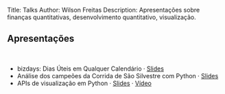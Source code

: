 Title: Talks
Author: Wilson Freitas
Description: Apresentações sobre finanças quantitativas, desenvolvimento quantitativo, visualização.

## Apresentações

<br/>

- bizdays: Dias Úteis em Qualquer Calendário &middot; [Slides](http://www.slideshare.net/wfreitas/bizdays-slides)
- Análise dos campeões da Corrida de São Silvestre com Python &middot; [Slides](http://www.slideshare.net/wfreitas/analise-dos-campeoes-da-corrida-de-sao-silvestre-com-python)
- APIs de visualização em Python &middot; [Slides](http://www.slideshare.net/wfreitas/apis-de-visualizacao-em-python) &middot; [Vídeo](http://www.infoq.com/br/presentations/apis-de-visualizacao-em-python)

<!-- #### bizdays: Dias Úteis em Qualquer Calendário

* Local: Grupy-SP julho/2015 - 7COMM
* [Slides](http://www.slideshare.net/wfreitas/bizdays-slides)

<iframe src="//www.slideshare.net/slideshow/embed_code/key/nequnB2j9pJssd" width="425" height="355" frameborder="0" marginwidth="0" marginheight="0" scrolling="no" style="border:1px solid #CCC; border-width:1px; margin-bottom:5px; max-width: 100%;" allowfullscreen> </iframe> -->
 <!-- <div style="margin-bottom:5px"> <strong> <a href="//www.slideshare.net/wfreitas/bizdays-slides" title="bizdays: Dias Úteis em Qualquer Calendário" target="_blank">bizdays: Dias Úteis em Qualquer Calendário</a> </strong> from <strong><a href="//www.slideshare.net/wfreitas" target="_blank">Wilson Freitas</a></strong> </div> -->

<!-- #### Análise dos campeões da Corrida de São Silvestre com Python

* Local: Grupy-SP abril/2015 - Magazine Luiza
* [Slides](http://www.slideshare.net/wfreitas/analise-dos-campeoes-da-corrida-de-sao-silvestre-com-python)

<iframe src="//www.slideshare.net/slideshow/embed_code/key/YBaYkiUw3fSGK" width="425" height="355" frameborder="0" marginwidth="0" marginheight="0" scrolling="no" style="border:1px solid #CCC; border-width:1px; margin-bottom:5px; max-width: 100%;" allowfullscreen> </iframe> -->
 <!-- <div style="margin-bottom:5px"> <strong> <a href="//www.slideshare.net/wfreitas/analise-dos-campeoes-da-corrida-de-sao-silvestre-com-python" title="Análise dos campeões da Corrida de São Silvestre com Python" target="_blank">Análise dos campeões da Corrida de São Silvestre com Python</a> </strong> from <strong><a href="//www.slideshare.net/wfreitas" target="_blank">Wilson Freitas</a></strong> </div> -->

<!-- #### APIs de visualização em Python

* Local: The Developer's Conference TDC2014
* [Slides](http://www.slideshare.net/wfreitas/apis-de-visualizacao-em-python)
* [Vídeo](http://www.infoq.com/br/presentations/apis-de-visualizacao-em-python)

<iframe src="//www.slideshare.net/slideshow/embed_code/key/NsiMdvlQnq5b7n" width="425" height="355" frameborder="0" marginwidth="0" marginheight="0" scrolling="no" style="border:1px solid #CCC; border-width:1px; margin-bottom:5px; max-width: 100%;" allowfullscreen> </iframe> -->
 <!-- <div style="margin-bottom:5px"> <strong> <a href="//www.slideshare.net/wfreitas/apis-de-visualizacao-em-python" title="APIs de Visualização em Python" target="_blank">APIs de Visualização em Python</a> </strong> from <strong><a href="//www.slideshare.net/wfreitas" target="_blank">Wilson Freitas</a></strong> </div> -->
